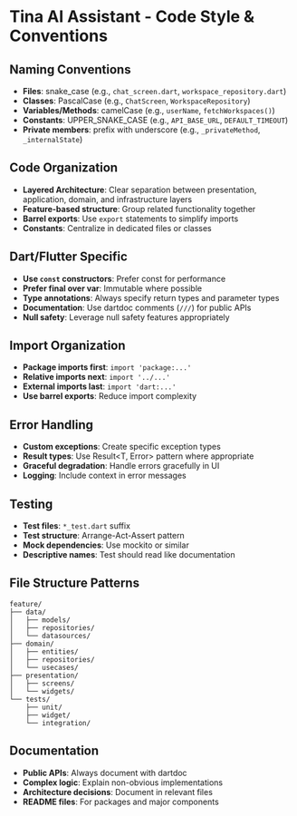 # Tina AI Assistant - Code Style & Conventions

## Naming Conventions
- **Files**: snake_case (e.g., `chat_screen.dart`, `workspace_repository.dart`)
- **Classes**: PascalCase (e.g., `ChatScreen`, `WorkspaceRepository`)
- **Variables/Methods**: camelCase (e.g., `userName`, `fetchWorkspaces()`)
- **Constants**: UPPER_SNAKE_CASE (e.g., `API_BASE_URL`, `DEFAULT_TIMEOUT`)
- **Private members**: prefix with underscore (e.g., `_privateMethod`, `_internalState`)

## Code Organization
- **Layered Architecture**: Clear separation between presentation, application, domain, and infrastructure layers
- **Feature-based structure**: Group related functionality together
- **Barrel exports**: Use `export` statements to simplify imports
- **Constants**: Centralize in dedicated files or classes

## Dart/Flutter Specific
- **Use `const` constructors**: Prefer const for performance
- **Prefer final over var**: Immutable where possible
- **Type annotations**: Always specify return types and parameter types
- **Documentation**: Use dartdoc comments (`///`) for public APIs
- **Null safety**: Leverage null safety features appropriately

## Import Organization
- **Package imports first**: `import 'package:...'`
- **Relative imports next**: `import '../...'`
- **External imports last**: `import 'dart:...'`
- **Use barrel exports**: Reduce import complexity

## Error Handling
- **Custom exceptions**: Create specific exception types
- **Result types**: Use Result<T, Error> pattern where appropriate
- **Graceful degradation**: Handle errors gracefully in UI
- **Logging**: Include context in error messages

## Testing
- **Test files**: `*_test.dart` suffix
- **Test structure**: Arrange-Act-Assert pattern
- **Mock dependencies**: Use mockito or similar
- **Descriptive names**: Test should read like documentation

## File Structure Patterns
```
feature/
├── data/
│   ├── models/
│   ├── repositories/
│   └── datasources/
├── domain/
│   ├── entities/
│   ├── repositories/
│   └── usecases/
├── presentation/
│   ├── screens/
│   └── widgets/
└── tests/
    ├── unit/
    ├── widget/
    └── integration/
```

## Documentation
- **Public APIs**: Always document with dartdoc
- **Complex logic**: Explain non-obvious implementations
- **Architecture decisions**: Document in relevant files
- **README files**: For packages and major components